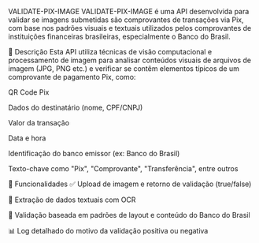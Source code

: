 VALIDATE-PIX-IMAGE
VALIDATE-PIX-IMAGE é uma API desenvolvida para validar se imagens submetidas são comprovantes de transações via Pix, com base nos padrões visuais e textuais utilizados pelos comprovantes de instituições financeiras brasileiras, especialmente o Banco do Brasil.

🧾 Descrição
Esta API utiliza técnicas de visão computacional e processamento de imagem para analisar conteúdos visuais de arquivos de imagem (JPG, PNG etc.) e verificar se contêm elementos típicos de um comprovante de pagamento Pix, como:

QR Code Pix

Dados do destinatário (nome, CPF/CNPJ)

Valor da transação

Data e hora

Identificação do banco emissor (ex: Banco do Brasil)

Texto-chave como "Pix", "Comprovante", "Transferência", entre outros

🚀 Funcionalidades
✅ Upload de imagem e retorno de validação (true/false)

🔎 Extração de dados textuais com OCR

🧠 Validação baseada em padrões de layout e conteúdo do Banco do Brasil

📊 Log detalhado do motivo da validação positiva ou negativa
